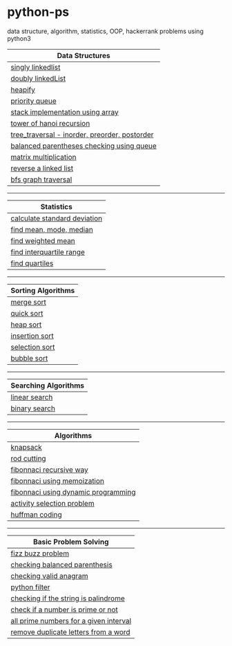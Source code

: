 # python-ps
data structure, algorithm, statistics, OOP, hackerrank problems using python3


| Data Structures  | 
| ------------- | 
|[singly linkedlist](https://github.com/sksoumik/python-ps/blob/master/data_structures/SinglyLinkedList.py)  | 
|[doubly linkedList](https://github.com/sksoumik/python-ps/blob/master/data_structures/DoublyLinkedList.py)  | 
|[heapify](https://github.com/sksoumik/python-ps/blob/master/data_structures/Heapify.py)|
|[priority queue](https://github.com/sksoumik/python-ps/blob/master/data_structures/Priority_queue.py)|
|[stack implementation using array](https://github.com/sksoumik/python-ps/blob/master/data_structures/stack_implementation_array.py)|
|[tower of hanoi recursion](https://github.com/sksoumik/python-ps/blob/master/data_structures/tower_of_hanoi_recursion.py)|
|[tree_traversal - inorder, preorder, postorder](https://github.com/sksoumik/python-ps/blob/master/data_structures/tree_traversal.py)|
|[balanced parentheses checking using queue](https://github.com/sksoumik/python-ps/blob/master/data_structures/balanced_parentheses_queue.py)|
|[matrix multiplication](https://github.com/sksoumik/python-ps/blob/master/data_structures/MatrixMultiplication.py)|
|[reverse a linked list](https://github.com/sksoumik/python-ps/blob/master/data_structures/reverse_linked_list.py)|
|[bfs graph traversal](https://github.com/sksoumik/python-ps/blob/master/data_structures/bfs_graph_traversal.py)|
---

| Statistics  | 
| ------------- | 
|[calculate standard deviation](https://github.com/sksoumik/python-ps/blob/master/hacker_rank_10_days_of_statistics/standard_deviation.py)|
|[find mean, mode, median](https://github.com/sksoumik/python-ps/blob/master/hacker_rank_10_days_of_statistics/day_0_problem01_mean_mode_median.py)|
|[find weighted mean](https://github.com/sksoumik/python-ps/blob/master/hacker_rank_10_days_of_statistics/weighted_mean.py)|
|[find interquartile range](https://github.com/sksoumik/python-ps/blob/master/hacker_rank_10_days_of_statistics/interquartile_range.py)|
|[find quartiles](https://github.com/sksoumik/python-ps/blob/master/hacker_rank_10_days_of_statistics/Quartiles.py)|
---

| Sorting Algorithms  | 
| ------------- | 
|[merge sort](https://github.com/sksoumik/Algorithm-Design-and-Analysis/blob/master/Divide%20and%20Conquer/Merge%20Sort.py)|
|[quick sort](https://github.com/sksoumik/python-ps/blob/master/sorting_algorithms/quick_sort.py)|
|[heap sort](https://github.com/sksoumik/python-ps/blob/master/algorithms/heap_sort.py)|
|[insertion sort](https://github.com/sksoumik/Algorithm-Design-and-Analysis/blob/master/Sorting%20Algorithms/InsertionSort.py)|
|[selection sort](https://github.com/sksoumik/python-ps/blob/master/grokking_algorithms/SelectionSort.py)|
|[bubble sort](https://github.com/sksoumik/python-ps/blob/master/algorithms/bubble_sort.py)|
---

| Searching Algorithms  | 
| ------------- | 
|[linear search](https://github.com/sksoumik/Algorithm-Design-and-Analysis/blob/master/Search%20algorithm/LinearSearch.py)|
|[binary search](https://github.com/sksoumik/python-ps/blob/master/grokking_algorithms/BinarySearch.py)|
---

| Algorithms  | 
| ------------- | 
|[knapsack](https://github.com/sksoumik/Algorithm-Design-and-Analysis/blob/master/Dynamic%20Programming/Knapsack.py)|
|[rod cutting](https://github.com/sksoumik/Algorithm-Design-and-Analysis/blob/master/Dynamic%20Programming/RodCutting.py)|
|[fibonnaci recursive way](https://github.com/sksoumik/Algorithm-Design-and-Analysis/blob/master/Dynamic%20Programming/FibonnaciRecursiveWay.py)|
|[fibonnaci using memoization](https://github.com/sksoumik/Algorithm-Design-and-Analysis/blob/master/Dynamic%20Programming/FibonnaciMemoization.py)|
|[fibonnaci using dynamic programming](https://github.com/sksoumik/Algorithm-Design-and-Analysis/blob/master/Dynamic%20Programming/FibonnaciDP.py)|
|[activity selection problem](https://github.com/sksoumik/Algorithm-Design-and-Analysis/blob/master/Greedy%20Algorithms/ActivitySelectionProblem.py)|
|[huffman coding](https://github.com/sksoumik/Algorithm-Design-and-Analysis/blob/master/Greedy%20Algorithms/Huffman%20Code.py)|
---

| Basic Problem Solving  | 
| ------------- | 
|[fizz buzz problem](https://github.com/sksoumik/python-ps/blob/master/basic_programs/FizzBuzz.py)|
|[checking balanced parenthesis](https://github.com/sksoumik/python-ps/blob/master/basic_programs/balanced_parenthesis.py)|
|[checking valid anagram](https://github.com/sksoumik/python-ps/blob/master/leetCode/ValidAnagram.py)|
|[python filter](https://github.com/sksoumik/python-ps/blob/master/leetCode/Map.py)|
|[checking if the string is palindrome](https://github.com/sksoumik/python-ps/blob/master/basic_programs/palindrome.py)|
|[check if a number is prime or not](https://github.com/sksoumik/python-ps/blob/master/basic_programs/check_prime.py)|
|[all prime numbers for a given interval](https://github.com/sksoumik/python-ps/blob/master/basic_programs/prime_number_for_a_given_interval.py)|
|[remove duplicate letters from a word](https://github.com/sksoumik/python-ps/blob/master/basic_programs/remove_duplicates_from_word.py)|



